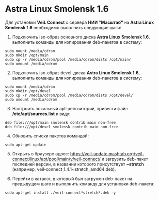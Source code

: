 # Astra Linux Smolensk 1.6 

Для установки **VeiL Connect** с сервера **НИИ "Масштаб"** на **Astra Linux Smolensk 1.6** необходимо выполнить следующие шаги:

1. Подключить iso-образ основного диска **Astra Linux Smolensk 1.6**, выполнить команды для копирования deb-пакетов в систему:

`sudo mount /media/cdrom`  
`sudo mkdir /opt/main`  
`sudo cp -r /media/cdrom/pool /media/cdrom/dists /opt/main/`  
`sudo umount /media/cdrom`  

2. Подключить iso-образ devel-диска **Astra Linux Smolensk 1.6**, выполнить команды для копирования deb-пакетов в систему:

`sudo mount /media/cdrom`  
`sudo mkdir /opt/devel`  
`sudo cp -r /media/cdrom/pool /media/cdrom/dists /opt/devel/`  
`sudo umount /media/cdrom`  

3. Настроить локальный apt-репозиторий, привести файл **/etc/apt/sources.list** к виду:

`deb file:///opt/main smolensk contrib main non-free`  
`deb file:///opt/devel smolensk contrib main non-free` 

4. Обновить списки пакетов командой:
```
sudo apt-get update
```
5. Открыть в браузере адрес: https://veil-update.mashtab.org/veil-connect/linux/apt/pool/main/v/veil-connect/ и загрузить deb-пакет последней версии, 
   в названии которого присутствует **~stretch** (например, veil-connect_1.4.1~stretch_amd64.deb).
   
6. Перейти в каталог, в который был загружен deb-пакет на предыдущем шаге и выполнить команду для установки deb-пакета:
```
sudo apt-get install ./veil-connect*stretch*.deb -y
```